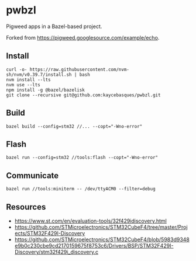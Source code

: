 # pwbzl

Pigweed apps in a Bazel-based project.

Forked from <https://pigweed.googlesource.com/example/echo>.

## Install

```
curl -o- https://raw.githubusercontent.com/nvm-sh/nvm/v0.39.7/install.sh | bash
nvm install --lts
nvm use --lts
npm install -g @bazel/bazelisk
git clone --recursive git@github.com:kaycebasques/pwbzl.git
```

## Build

```
bazel build --config=stm32 //... --copt="-Wno-error"
```

## Flash

```
bazel run --config=stm32 //tools:flash --copt="-Wno-error"
```

## Communicate

```
bazel run //tools:miniterm -- /dev/ttyACM0 --filter=debug
```

## Resources

* https://www.st.com/en/evaluation-tools/32f429idiscovery.html
* https://github.com/STMicroelectronics/STM32CubeF4/tree/master/Projects/STM32F429I-Discovery
* https://github.com/STMicroelectronics/STM32CubeF4/blob/5983d9348e9b0c230cbe9cd2170159675f8753c6/Drivers/BSP/STM32F429I-Discovery/stm32f429i_discovery.c
